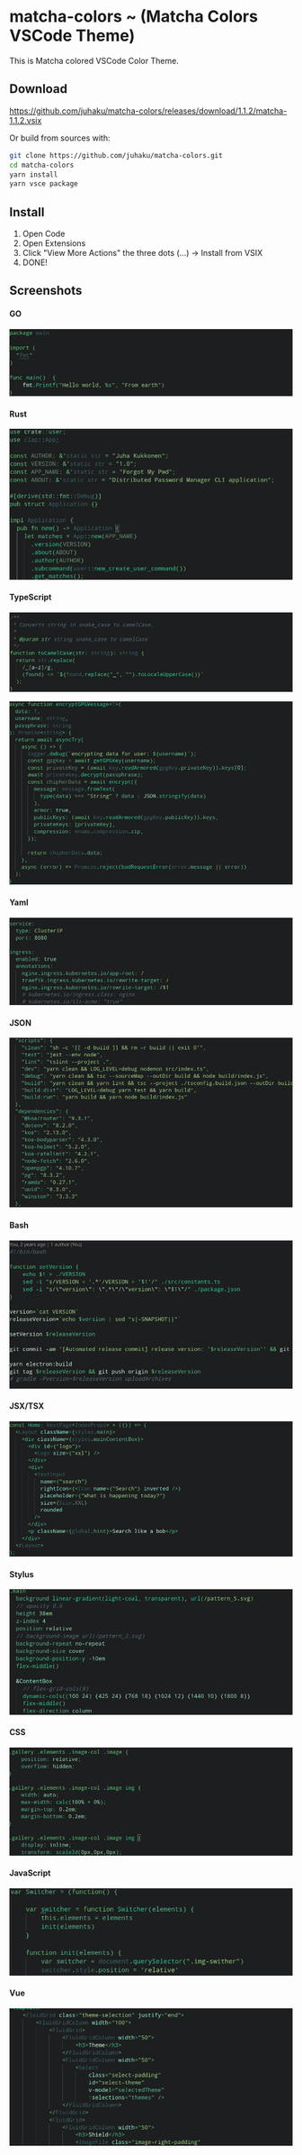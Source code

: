 # matcha-colors  ~ (Matcha Colors VSCode Theme)

This is Matcha colored VSCode Color Theme.

## Download

https://github.com/juhaku/matcha-colors/releases/download/1.1.2/matcha-1.1.2.vsix

Or build from sources with:

```bash
git clone https://github.com/juhaku/matcha-colors.git
cd matcha-colors
yarn install
yarn vsce package
```

## Install

1. Open Code
2. Open Extensions
3. Click "View More Actions" the three dots (...) -> Install from VSIX
4. DONE!

## Screenshots

#### GO
![GO](https://github.com/juhaku/matcha-colors/blob/master/screenshots/Screenshot_20210123_145536.png)

#### Rust
![Rust](https://github.com/juhaku/matcha-colors/blob/master/screenshots/Screenshot_20210219_143322.png)

#### TypeScript
![TypeScript](https://github.com/juhaku/matcha-colors/blob/master/screenshots/Screenshot_20210123_143158.png)

![TypeScript](https://github.com/juhaku/matcha-colors/blob/master/screenshots/Screenshot_20210123_143318.png)

#### Yaml
![Yaml](https://github.com/juhaku/matcha-colors/blob/master/screenshots/Screenshot_20210123_143445.png)

#### JSON
![JSON](https://github.com/juhaku/matcha-colors/blob/master/screenshots/Screenshot_20210123_143400.png)

#### Bash
![Bash](https://github.com/juhaku/matcha-colors/blob/master/screenshots/Screenshot_20210123_145504.png)

#### JSX/TSX
![JSX/TSX](https://github.com/juhaku/matcha-colors/blob/master/screenshots/Screenshot_20210123_143827.png)

#### Stylus
![Stylus](https://github.com/juhaku/matcha-colors/blob/master/screenshots/Screenshot_20210123_145108.png)

#### CSS
![CSS](https://github.com/juhaku/matcha-colors/blob/master/screenshots/Screenshot_20210123_144900.png)

#### JavaScript
![JavaScript](https://github.com/juhaku/matcha-colors/blob/master/screenshots/Screenshot_20210218_234025.png)

#### Vue
![Vue](https://github.com/juhaku/matcha-colors/blob/master/screenshots/Screenshot_20210123_145437.png)
